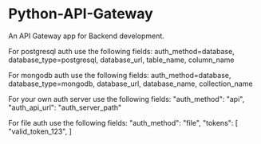 # Python-API-Gateway

An API Gateway app for Backend development.

For postgresql auth use the following fields:
auth_method=database, database_type=postgresql, database_url, table_name, column_name

For mongodb auth use the following fields:
auth_method=database, database_type=mongodb, database_url, database_name, collection_name

For your own auth server use the following fields:
  "auth_method": "api",
  "auth_api_url": "auth_server_path"

For file auth use the following fields:
  "auth_method": "file",
    "tokens": [
      "valid_token_123",
    ]
